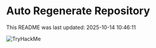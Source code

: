 # Auto Regenerate Repository

This README was last updated: 2025-10-14 10:46:11

 ![TryHackMe](https://tryhackme.com/badge/533634)